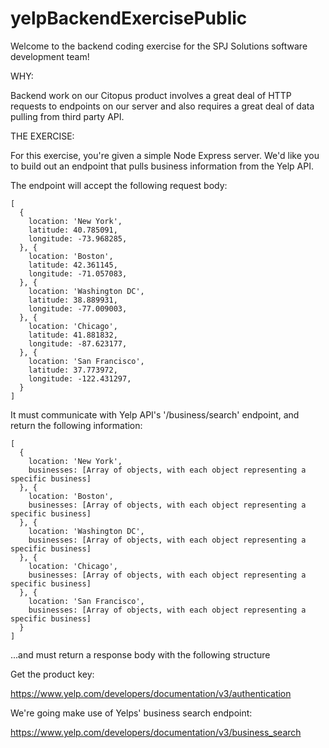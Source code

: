 # yelpBackendExercisePublic

Welcome to the backend coding exercise for the SPJ Solutions software development team!  

WHY:

Backend work on our Citopus product involves a great deal of HTTP requests to endpoints on our server and also requires a great deal of data pulling from third party API.  

THE EXERCISE:

For this exercise, you're given a simple Node Express server.  We'd like you to build out an endpoint that pulls business information from the Yelp API.  

The endpoint will accept the following request body:

```
[
  {
    location: 'New York',
    latitude: 40.785091,
    longitude: -73.968285,
  }, {
    location: 'Boston',
    latitude: 42.361145,
    longitude: -71.057083,
  }, {
    location: 'Washington DC',
    latitude: 38.889931,
    longitude: -77.009003,
  }, {
    location: 'Chicago',
    latitude: 41.881832,
    longitude: -87.623177,
  }, {
    location: 'San Francisco',
    latitude: 37.773972,
    longitude: -122.431297,
  }
]
```
It must communicate with Yelp API's '/business/search' endpoint, and return the following information:

```
[
  {
    location: 'New York',
    businesses: [Array of objects, with each object representing a specific business]
  }, {
    location: 'Boston',
    businesses: [Array of objects, with each object representing a specific business]
  }, {
    location: 'Washington DC',
    businesses: [Array of objects, with each object representing a specific business]
  }, {
    location: 'Chicago',
    businesses: [Array of objects, with each object representing a specific business]
  }, {
    location: 'San Francisco',
    businesses: [Array of objects, with each object representing a specific business]
  }
]
```


...and must return a response body with the following structure



Get the product key:

https://www.yelp.com/developers/documentation/v3/authentication

We're going make use of Yelps' business search endpoint:

https://www.yelp.com/developers/documentation/v3/business_search


